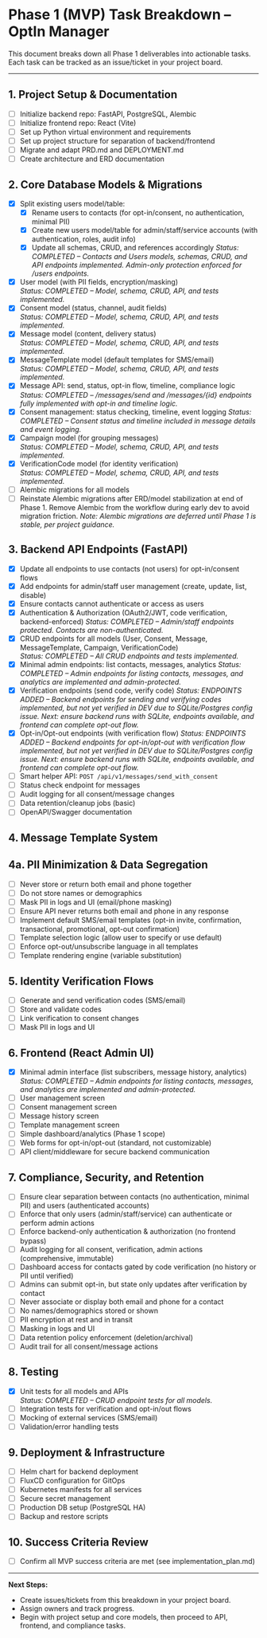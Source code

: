 # Phase 1 (MVP) Task Breakdown – OptIn Manager

This document breaks down all Phase 1 deliverables into actionable tasks. Each task can be tracked as an issue/ticket in your project board.

---

## 1. Project Setup & Documentation
- [ ] Initialize backend repo: FastAPI, PostgreSQL, Alembic
- [ ] Initialize frontend repo: React (Vite)
- [ ] Set up Python virtual environment and requirements
- [ ] Set up project structure for separation of backend/frontend
- [ ] Migrate and adapt PRD.md and DEPLOYMENT.md
- [ ] Create architecture and ERD documentation

## 2. Core Database Models & Migrations
- [x] Split existing users model/table:
    - [x] Rename users to contacts (for opt-in/consent, no authentication, minimal PII)
    - [x] Create new users model/table for admin/staff/service accounts (with authentication, roles, audit info)
    - [x] Update all schemas, CRUD, and references accordingly
    _Status: COMPLETED – Contacts and Users models, schemas, CRUD, and API endpoints implemented. Admin-only protection enforced for /users endpoints._
- [x] User model (with PII fields, encryption/masking)  
  _Status: COMPLETED – Model, schema, CRUD, API, and tests implemented._
- [x] Consent model (status, channel, audit fields)  
  _Status: COMPLETED – Model, schema, CRUD, API, and tests implemented._
- [x] Message model (content, delivery status)  
  _Status: COMPLETED – Model, schema, CRUD, API, and tests implemented._
- [x] MessageTemplate model (default templates for SMS/email)  
  _Status: COMPLETED – Model, schema, CRUD, API, and tests implemented._
- [x] Message API: send, status, opt-in flow, timeline, compliance logic
    _Status: COMPLETED – /messages/send and /messages/{id} endpoints fully implemented with opt-in and timeline logic._
- [x] Consent management: status checking, timeline, event logging
    _Status: COMPLETED – Consent status and timeline included in message details and event logging._
- [x] Campaign model (for grouping messages)  
  _Status: COMPLETED – Model, schema, CRUD, API, and tests implemented._
- [x] VerificationCode model (for identity verification)  
  _Status: COMPLETED – Model, schema, CRUD, API, and tests implemented._
- [ ] Alembic migrations for all models
- [ ] Reinstate Alembic migrations after ERD/model stabilization at end of Phase 1. Remove Alembic from the workflow during early dev to avoid migration friction.
    _Note: Alembic migrations are deferred until Phase 1 is stable, per project guidance._

## 3. Backend API Endpoints (FastAPI)
- [x] Update all endpoints to use contacts (not users) for opt-in/consent flows
- [x] Add endpoints for admin/staff user management (create, update, list, disable)
- [x] Ensure contacts cannot authenticate or access as users
- [x] Authentication & Authorization (OAuth2/JWT, code verification, backend-enforced)
    _Status: COMPLETED – Admin/staff endpoints protected. Contacts are non-authenticated._
- [x] CRUD endpoints for all models (User, Consent, Message, MessageTemplate, Campaign, VerificationCode)  
  _Status: COMPLETED – All CRUD endpoints and tests implemented._
- [x] Minimal admin endpoints: list contacts, messages, analytics
    _Status: COMPLETED – Admin endpoints for listing contacts, messages, and analytics are implemented and admin-protected._
- [x] Verification endpoints (send code, verify code)
    _Status: ENDPOINTS ADDED – Backend endpoints for sending and verifying codes implemented, but not yet verified in DEV due to SQLite/Postgres config issue. Next: ensure backend runs with SQLite, endpoints available, and frontend can complete opt-out flow._
- [x] Opt-in/Opt-out endpoints (with verification flow)
    _Status: ENDPOINTS ADDED – Backend endpoints for opt-in/opt-out with verification flow implemented, but not yet verified in DEV due to SQLite/Postgres config issue. Next: ensure backend runs with SQLite, endpoints available, and frontend can complete opt-out flow._
- [ ] Smart helper API: `POST /api/v1/messages/send_with_consent`
- [ ] Status check endpoint for messages
- [ ] Audit logging for all consent/message changes
- [ ] Data retention/cleanup jobs (basic)
- [ ] OpenAPI/Swagger documentation

## 4. Message Template System

## 4a. PII Minimization & Data Segregation
- [ ] Never store or return both email and phone together
- [ ] Do not store names or demographics
- [ ] Mask PII in logs and UI (email/phone masking)
- [ ] Ensure API never returns both email and phone in any response
- [ ] Implement default SMS/email templates (opt-in invite, confirmation, transactional, promotional, opt-out confirmation)
- [ ] Template selection logic (allow user to specify or use default)
- [ ] Enforce opt-out/unsubscribe language in all templates
- [ ] Template rendering engine (variable substitution)

## 5. Identity Verification Flows
- [ ] Generate and send verification codes (SMS/email)
- [ ] Store and validate codes
- [ ] Link verification to consent changes
- [ ] Mask PII in logs and UI

## 6. Frontend (React Admin UI)
- [x] Minimal admin interface (list subscribers, message history, analytics)
    _Status: COMPLETED – Admin endpoints for listing contacts, messages, and analytics are implemented and admin-protected._
- [ ] User management screen
- [ ] Consent management screen
- [ ] Message history screen
- [ ] Template management screen
- [ ] Simple dashboard/analytics (Phase 1 scope)
- [ ] Web forms for opt-in/opt-out (standard, not customizable)
- [ ] API client/middleware for secure backend communication

## 7. Compliance, Security, and Retention
- [ ] Ensure clear separation between contacts (no authentication, minimal PII) and users (authenticated accounts)
- [ ] Enforce that only users (admin/staff/service) can authenticate or perform admin actions
- [ ] Enforce backend-only authentication & authorization (no frontend bypass)
- [ ] Audit logging for all consent, verification, admin actions (comprehensive, immutable)
- [ ] Dashboard access for contacts gated by code verification (no history or PII until verified)
- [ ] Admins can submit opt-in, but state only updates after verification by contact
- [ ] Never associate or display both email and phone for a contact
- [ ] No names/demographics stored or shown
- [ ] PII encryption at rest and in transit
- [ ] Masking in logs and UI
- [ ] Data retention policy enforcement (deletion/archival)
- [ ] Audit trail for all consent/message actions

## 8. Testing
- [x] Unit tests for all models and APIs  
  _Status: COMPLETED – CRUD endpoint tests for all models._
- [ ] Integration tests for verification and opt-in/out flows
- [ ] Mocking of external services (SMS/email)
- [ ] Validation/error handling tests

## 9. Deployment & Infrastructure
- [ ] Helm chart for backend deployment
- [ ] FluxCD configuration for GitOps
- [ ] Kubernetes manifests for all services
- [ ] Secure secret management
- [ ] Production DB setup (PostgreSQL HA)
- [ ] Backup and restore scripts

## 10. Success Criteria Review
- [ ] Confirm all MVP success criteria are met (see implementation_plan.md)

---

**Next Steps:**
- Create issues/tickets from this breakdown in your project board.
- Assign owners and track progress.
- Begin with project setup and core models, then proceed to API, frontend, and compliance tasks.
